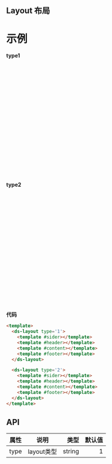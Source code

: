 ## Layout 布局

# 示例

**type1**

<div style="width: 100%;height: 300px;">
  <ds-layout type="1">
    <template #sider>
      <div style="width: 100%;height: 100%;background-color:  #0092ff;"></div>
    </template>
    <template #header>
      <div style="width: 100%;height: 100%;background-color:  #0092ffbf;"></div>
    </template>
    <template #content>
      <div style="width: 100%;height: 100%;background-color:  #0092ff90;"></div>
    </template>
    <template #footer>
      <div style="width: 100%;height: 100%;background-color:  #0092ffbf;"></div>
    </template>
  </ds-layout>
</div>

**type2**

<div style="width: 100%;height: 300px;">
  <ds-layout type="2">
    <template #sider>
      <div style="width: 100%;height: 100%;background-color:  #0092ff;"></div>
    </template>
    <template #header>
      <div style="width: 100%;height: 100%;background-color:  #0092ffbf;"></div>
    </template>
    <template #content>
      <div style="width: 100%;height: 100%;background-color:  #0092ff90;"></div>
    </template>
    <template #footer>
      <div style="width: 100%;height: 100%;background-color:  #0092ffbf;"></div>
    </template>
  </ds-layout>
</div>

**代码**

```html
<template>
  <ds-layout type='1'>
    <template #sider></template>
    <template #header></template>
    <template #content></template>
    <template #footer></template>
  </ds-layout>

  <ds-layout type='2'>
    <template #sider></template>
    <template #header></template>
    <template #content></template>
    <template #footer></template>
  </ds-layout>
</template>
```

## API

| 属性           | 说明           | 类型  | 默认值  |
| ------------- |:-------------:| -----:| -----: |
| type       | layout类型        | string |  1 |

<script setup>
  import DsLayout from './components/Layout/index.vue'
</script>